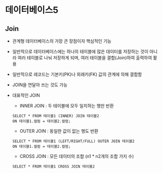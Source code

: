 # 데이터베이스5

## Join

- 관계형 데이터베이스의 가장 큰 장점이자 핵심적인 기능

- 일반적으로 데이터베이스에는 하나의 테이블에 많은 데이터를 저장하는 것이 아니라 여러 테이블로 나눠 저장하게 되며, 여러 테이블을 결합(Join)하여 출력하여 활용

- 일반적으로 레코드는 기본키(PK)나 외래키(FK) 값의 관계에 의해 결합함

- JOIN을 연달아 쓰는 것도 가능

- 대표적인 JOIN

  - INNER JOIN : 두 테이블에 모두 일치하는 행만 반환

  ```sqlite
  SELECT * FROM 테이블1 (INNER) JOIN 테이블2 
  ON 테이블1.컬럼 = 테이블2.컬럼;
  ```

  - OUTER JOIN : 동일한 값이 없는 행도 반환

  ```SQLITE
  SELECT * FROM 테이블1 (LEFT/RIGHT/FULL) OUTER JOIN 테이블2 
  ON 테이블1.컬럼 = 테이블2.컬럼;
  ```

  - CROSS JOIN : 모든 데이터의 조합 (n1 * n2개의 조합 가지 수)

  ```SQLITE
  SELECT * FROM 테이블1 CROSS JOIN 테이블2
  ```

  